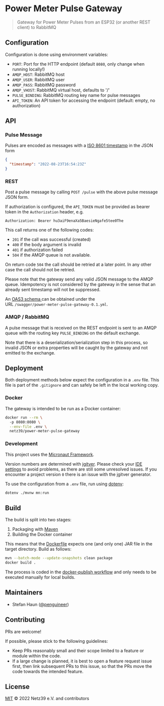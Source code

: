 # Power Meter Pulse Gateway

> Gateway for Power Meter Pulses from an ESP32 (or another REST client) to RabbitMQ

## Configuration

Configuration is done using environment variables:

* `PORT`: Port for the HTTP endpoint (default `8080`, only change when running locally!)
* `AMQP_HOST`: RabbitMQ host
* `AMQP_USER`: RabbitMQ user
* `AMQP_PASS`: RabbitMQ password
* `AMQP_VHOST`: RabbitMQ virtual host, defaults to '/'
* `PULSE_BINDING`: RabbitMQ routing key name for pulse messages
* `API_TOKEN`: An API token for accessing the endpoint (default: empty, no authorization)

## API

### Pulse Message

Pulses are encoded as messages with a [ISO 8601 timestamp](https://en.wikipedia.org/wiki/ISO_8601) in the JSON form
```json
{
  "timestamp": "2022-08-23T16:54:23Z"
}
```

### REST

Post a pulse message by calling `POST /pulse` with the above pulse message JSON form.

If authorization is configured, the `API_TOKEN` must be provided as bearer token in the `Authorization` header, e.g.
```
Authorization: Bearer hu3aiF9enaXa5BaesieNgafe5tee0The
```

This call returns one of the following codes:
* `201` if the call was successful (created)
* `400` if the body argument is invalid
* `401` if authorization failed
* `504` if the AMQP queue is not available.

On return code `504` the call should be retried at a later point. In any other case the call should not be retried.

Please note that the gateway send any valid JSON message to the AMQP queue. 
Idempotency is not considered by the gateway in the sense that an already sent timestamp will not be suppressed.

An [OAS3 schema ](https://swagger.io/specification/) can be obtained under the  
URL `/swagger/power-meter-pulse-gateway-0.1.yml`.

### AMQP / RabbitMQ

A pulse message that is received on the REST endpoint is sent to an AMQP queue with the routing key `PULSE_BINDING` on 
the default exchange.

Note that there is a deserialization/serialization step in this process, so invalid JSON or extra properties will be 
caught by the gateway and not emitted to the exchange.


## Deployment

Both deployment methods below expect the configuration in a `.env` file.
This file is part of the `.gitignore` and can safely be left in the local working copy.

### Docker

The gateway is intended to be run as a Docker container:
```bash
docker run --rm \ 
  -p 8080:8080 \
  --env-file .env \
  netz39/power-meter-pulse-gateway
```

### Development

This project uses the [Micronaut Framework](https://micronaut.io/).

Version numbers are determined with [jgitver](https://jgitver.github.io/).
Please check your [IDE settings](https://jgitver.github.io/#_ides_usage) to avoid problems, as there are still some unresolved issues.
If you encounter a project version `0` there is an issue with the jgitver generator.

To use the configuration from a `.env` file, run using [dotenv](https://github.com/therootcompany/dotenv):
```bash
dotenv ./mvnw mn:run
```

## Build

The build is split into two stages:
1. Packaging with [Maven](https://maven.apache.org/)
2. Building the Docker container

This means that the [Dockerfile](Dockerfile) expects one (and only one) JAR file in the target directory.
Build as follows:

```bash
mvn --batch-mode --update-snapshots clean package
docker build .
```

The process is coded in the [docker-publish workflow](.github/workflows/docker-publish.yml) and only needs to be
executed manually for local builds.


## Maintainers

* Stefan Haun ([@penguineer](https://github.com/penguineer))


## Contributing

PRs are welcome!

If possible, please stick to the following guidelines:

* Keep PRs reasonably small and their scope limited to a feature or module within the code.
* If a large change is planned, it is best to open a feature request issue first, then link subsequent PRs to this issue, so that the PRs move the code towards the intended feature.


## License

[MIT](LICENSE.txt) © 2022 Netz39 e.V. and contributors
